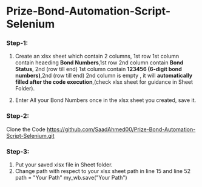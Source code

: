 # Prize-Bond-Automation-Script-Selenium
### Step-1:
1. Create an xlsx sheet which contain 2 columns, 1st row 1st column contain heaeding  **Bond Numbers**,1st row 2nd column contain **Bond Status**,
2nd (row till end) 1st column contain **123456 (6-digit bond numbers)**,2nd (row till end) 2nd column is empty , it will **automatically filled 
after the code execution**,(check xlsx sheet for guidance in Sheet Folder).

2. Enter All your Bond Numbers once in the xlsx sheet you created, save it.

### Step-2:
  Clone the Code https://github.com/SaadAhmed00/Prize-Bond-Automation-Script-Selenium.git

### Step-3:
  1. Put your saved xlsx file in Sheet folder.
  2. Change path with respect to your xlsx sheet path in line 15 and line 52
     path = "Your Path"
     my_wb.save("Your Path")
  
